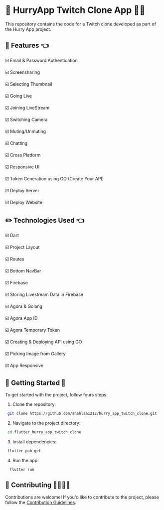 # 👋 HurryApp Twitch Clone App 👩‍💻

This repository contains the code for a Twitch clone developed as part of the Hurry App project.

## 🚀 Features 👈

☑️ Email & Password Authentication

☑️ Screensharing

☑️ Selecting Thumbnail

☑️ Going Live

☑️ Joining LiveStream

☑️ Switching Camera

☑️ Muting/Unmuting

☑️ Chatting

☑️ Cross Platform

☑️ Responsive UI

☑️ Token Generation using GO (Create Your API)

☑️ Deploy Server

☑️ Deploy Website

## ✏️ Technologies Used 👈
 
☑️ Dart

☑️ Project Layout

☑️ Routes

☑️ Bottom NavBar

☑️ Firebase

☑️ Storing Livestream Data in Firebase

☑️ Agora & Golang

☑️ Agora App ID

☑️ Agora Temporary Token

☑️ Creating & Deploying API using GO

☑️ Picking Image from Gallery

☑️ App Responsive

## 🎯 Getting Started 💯

To get started with the project, follow fours steps:

1. Clone the repository:

 ```bash
  git clone https://github.com/shahlaa1212/hurry_app_twitch_clone.git
 ```

2. Navigate to the project directory:

  ```bash
   cd flutter_hurry_app_twitch_clone
  ```
   
3. Install dependencies:

 ```bash
  flutter pub get
 ```
   
4. Run the app:

 ```bash
   flutter run
 ```  

## 🙏 Contributing 🫱🏼‍🫲🏻

Contributions are welcome! If you'd like to contribute to the project, please follow the [Contribution Guidelines](CONTRIBUTING.md).

